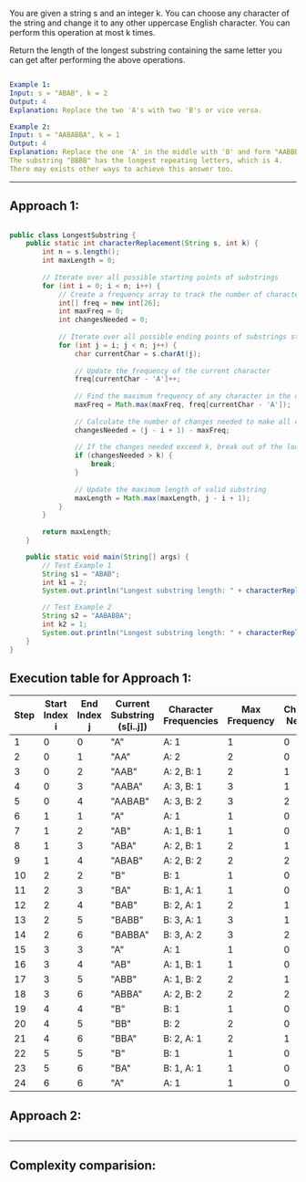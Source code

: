 You are given a string s and an integer k. You can choose any character of the string and change it to any other uppercase English character. You can perform this operation at most k times.

Return the length of the longest substring containing the same letter you can get after performing the above operations.

```yaml

Example 1:
Input: s = "ABAB", k = 2
Output: 4
Explanation: Replace the two 'A's with two 'B's or vice versa.

Example 2:
Input: s = "AABABBA", k = 1
Output: 4
Explanation: Replace the one 'A' in the middle with 'B' and form "AABBBBA".
The substring "BBBB" has the longest repeating letters, which is 4.
There may exists other ways to achieve this answer too.
```

---

## Approach 1:
```java

public class LongestSubstring {
    public static int characterReplacement(String s, int k) {
        int n = s.length();
        int maxLength = 0;
        
        // Iterate over all possible starting points of substrings
        for (int i = 0; i < n; i++) {
            // Create a frequency array to track the number of characters in the current substring
            int[] freq = new int[26];
            int maxFreq = 0;
            int changesNeeded = 0;
            
            // Iterate over all possible ending points of substrings starting at 'i'
            for (int j = i; j < n; j++) {
                char currentChar = s.charAt(j);
                
                // Update the frequency of the current character
                freq[currentChar - 'A']++;
                
                // Find the maximum frequency of any character in the current substring
                maxFreq = Math.max(maxFreq, freq[currentChar - 'A']);
                
                // Calculate the number of changes needed to make all characters the same in the substring
                changesNeeded = (j - i + 1) - maxFreq;
                
                // If the changes needed exceed k, break out of the loop
                if (changesNeeded > k) {
                    break;
                }
                
                // Update the maximum length of valid substring
                maxLength = Math.max(maxLength, j - i + 1);
            }
        }
        
        return maxLength;
    }

    public static void main(String[] args) {
        // Test Example 1
        String s1 = "ABAB";
        int k1 = 2;
        System.out.println("Longest substring length: " + characterReplacement(s1, k1)); // Output: 4

        // Test Example 2
        String s2 = "AABABBA";
        int k2 = 1;
        System.out.println("Longest substring length: " + characterReplacement(s2, k2)); // Output: 4
    }
}

```

## Execution table for Approach 1:

| **Step** | **Start Index i** | **End Index j** | **Current Substring (s[i..j])** | **Character Frequencies**  | **Max Frequency** | **Changes Needed** | **Is Valid?** | **Max Length** |
|----------|-------------------|-----------------|---------------------------------|----------------------------|-------------------|--------------------|---------------|----------------|
| 1        | 0                 | 0               | "A"                             | A: 1                       | 1                 | 0                  | Yes           | 1              |
| 2        | 0                 | 1               | "AA"                            | A: 2                       | 2                 | 0                  | Yes           | 2              |
| 3        | 0                 | 2               | "AAB"                           | A: 2, B: 1                 | 2                 | 1                  | Yes           | 3              |
| 4        | 0                 | 3               | "AABA"                          | A: 3, B: 1                 | 3                 | 1                  | Yes           | 4              |
| 5        | 0                 | 4               | "AABAB"                         | A: 3, B: 2                 | 3                 | 2                  | No            | 4              |
| 6        | 1                 | 1               | "A"                             | A: 1                       | 1                 | 0                  | Yes           | 4              |
| 7        | 1                 | 2               | "AB"                            | A: 1, B: 1                 | 1                 | 0                  | Yes           | 4              |
| 8        | 1                 | 3               | "ABA"                           | A: 2, B: 1                 | 2                 | 1                  | Yes           | 4              |
| 9        | 1                 | 4               | "ABAB"                          | A: 2, B: 2                 | 2                 | 2                  | No            | 4              |
| 10       | 2                 | 2               | "B"                             | B: 1                       | 1                 | 0                  | Yes           | 4              |
| 11       | 2                 | 3               | "BA"                            | B: 1, A: 1                 | 1                 | 0                  | Yes           | 4              |
| 12       | 2                 | 4               | "BAB"                           | B: 2, A: 1                 | 2                 | 1                  | Yes           | 4              |
| 13       | 2                 | 5               | "BABB"                          | B: 3, A: 1                 | 3                 | 1                  | Yes           | 4              |
| 14       | 2                 | 6               | "BABBA"                         | B: 3, A: 2                 | 3                 | 2                  | No            | 4              |
| 15       | 3                 | 3               | "A"                             | A: 1                       | 1                 | 0                  | Yes           | 4              |
| 16       | 3                 | 4               | "AB"                            | A: 1, B: 1                 | 1                 | 0                  | Yes           | 4              |
| 17       | 3                 | 5               | "ABB"                           | A: 1, B: 2                 | 2                 | 1                  | Yes           | 4              |
| 18       | 3                 | 6               | "ABBA"                          | A: 2, B: 2                 | 2                 | 2                  | No            | 4              |
| 19       | 4                 | 4               | "B"                             | B: 1                       | 1                 | 0                  | Yes           | 4              |
| 20       | 4                 | 5               | "BB"                            | B: 2                       | 2                 | 0                  | Yes           | 4              |
| 21       | 4                 | 6               | "BBA"                           | B: 2, A: 1                 | 2                 | 1                  | Yes           | 4              |
| 22       | 5                 | 5               | "B"                             | B: 1                       | 1                 | 0                  | Yes           | 4              |
| 23       | 5                 | 6               | "BA"                            | B: 1, A: 1                 | 1                 | 0                  | Yes           | 4              |
| 24       | 6                 | 6               | "A"                             | A: 1                       | 1                 | 0                  | Yes           | 4              |


## Approach 2:
```java
```

---

## Complexity comparision:
